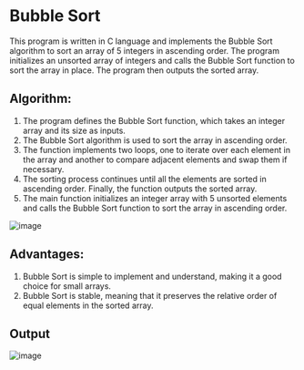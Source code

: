 # Bubble Sort
This program is written in C language and implements the Bubble Sort algorithm to sort an array of 5 integers in ascending order. The program initializes an unsorted array of integers and calls the Bubble Sort function to sort the array in place. The program then outputs the sorted array.

## Algorithm:
1. The program defines the Bubble Sort function, which takes an integer array and its size as inputs. 
2. The Bubble Sort algorithm is used to sort the array in ascending order. 
3. The function implements two loops, one to iterate over each element in the array and another to compare adjacent elements and swap them if necessary. 
4. The sorting process continues until all the elements are sorted in ascending order. Finally, the function outputs the sorted array.
5. The main function initializes an integer array with 5 unsorted elements and calls the Bubble Sort function to sort the array in ascending order.

![image](https://user-images.githubusercontent.com/125560933/233449624-aca45696-53bf-4d67-b128-8bc4b4203b64.png)


## Advantages:
1. Bubble Sort is simple to implement and understand, making it a good choice for small arrays.
2. Bubble Sort is stable, meaning that it preserves the relative order of equal elements in the sorted array.

## Output 

![image](https://user-images.githubusercontent.com/125560933/233449403-53db5460-bf39-4572-9c7c-c457d956c587.png)

